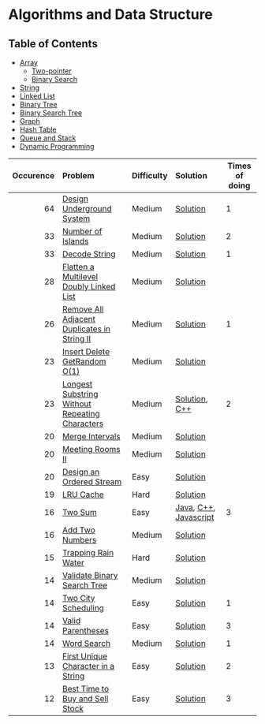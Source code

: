 # Algorithms and Data Structure

## Table of Contents

- [Array](array.md)
  - [Two-pointer](Two-pointer.md)
  - [Binary Search](BinarySearch.md)
- [String](string.md)
- [Linked List](LinkedList.md)
- [Binary Tree](BinaryTree.md)
- [Binary Search Tree](BinarySearchTree.md)
- [Graph](Graph.md)
- [Hash Table](Hashtable.md)
- [Queue and Stack](StackandQueue.md)
- [Dynamic Programming](dynamicprogramming.md)

| Occurence | Problem                                                                                                                         | Difficulty | Solution                                                                                                                                                                                                                                                                           | Times of doing |
| --------: | :------------------------------------------------------------------------------------------------------------------------------ | :--------- | :--------------------------------------------------------------------------------------------------------------------------------------------------------------------------------------------------------------------------------------------------------------------------------- | -------------- |
|        64 | [Design Underground System](https://leetcode.com/problems/design-underground-system/)                                           | Medium     | [Solution](https://github.com/fishercoder1534/Leetcode/blob/master/src/main/java/com/fishercoder/solutions/_1396.java)                                                                                                                                                             | 1              |
|        33 | [Number of Islands](https://leetcode.com/problems/number-of-islands/)                                                           | Medium     | [Solution](https://github.com/fishercoder1534/Leetcode/blob/master/src/main/java/com/fishercoder/solutions/_200.java)                                                                                                                                                              | 2              |
|        33 | [Decode String](https://leetcode.com/problems/decode-string/)                                                                   | Medium     | [Solution](https://github.com/fishercoder1534/Leetcode/blob/master/src/main/java/com/fishercoder/solutions/_394.java)                                                                                                                                                              | 1              |
|        28 | [Flatten a Multilevel Doubly Linked List](https://leetcode.com/problems/flatten-a-multilevel-doubly-linked-list/)               | Medium     | [Solution](https://github.com/fishercoder1534/Leetcode/blob/master/src/main/java/com/fishercoder/solutions/_430.java)                                                                                                                                                              |
|        26 | [Remove All Adjacent Duplicates in String II](https://leetcode.com/problems/remove-all-adjacent-duplicates-in-string-ii/)       | Medium     | [Solution](https://github.com/fishercoder1534/Leetcode/blob/master/src/main/java/com/fishercoder/solutions/_1207.java)                                                                                                                                                             | 1              |
|        23 | [Insert Delete GetRandom O(1)](https://leetcode.com/problems/insert-delete-getrandom-o1/)                                       | Medium     | [Solution](https://github.com/fishercoder1534/Leetcode/blob/master/src/main/java/com/fishercoder/solutions/_380.java)                                                                                                                                                              |
|        23 | [Longest Substring Without Repeating Characters](https://leetcode.com/problems/longest-substring-without-repeating-characters/) | Medium     | [Solution](https://github.com/fishercoder1534/Leetcode/blob/master/src/main/java/com/fishercoder/solutions/_3.java), [C++](https://github.com/fishercoder1534/Leetcode/blob/master/cpp/_3.cpp)                                                                                     | 2              |
|        20 | [Merge Intervals](https://leetcode.com/problems/merge-intervals/)                                                               | Medium     | [Solution](https://github.com/fishercoder1534/Leetcode/blob/master/src/main/java/com/fishercoder/solutions/_56.java)                                                                                                                                                               |
|        20 | [Meeting Rooms II](https://leetcode.com/problems/meeting-rooms-ii/)                                                             | Medium     | [Solution](https://github.com/fishercoder1534/Leetcode/blob/master/src/main/java/com/fishercoder/solutions/_253.java)                                                                                                                                                              |
|        20 | [Design an Ordered Stream](https://leetcode.com/problems/design-an-ordered-stream/)                                             | Easy       | [Solution](https://github.com/fishercoder1534/Leetcode/blob/master/src/main/java/com/fishercoder/solutions/_1656.java)                                                                                                                                                             |
|        19 | [LRU Cache](https://leetcode.com/problems/lru-cache/)                                                                           | Hard       | [Solution](https://github.com/fishercoder1534/Leetcode/blob/master/src/main/java/com/fishercoder/solutions/_146.java)                                                                                                                                                              |
|        16 | [Two Sum](https://leetcode.com/problems/two-sum/)                                                                               | Easy       | [Java](https://github.com/fishercoder1534/Leetcode/blob/master/src/main/java/com/fishercoder/solutions/_1.java), [C++](https://github.com/fishercoder1534/Leetcode/blob/master/cpp/_1.cpp), [Javascript](https://github.com/fishercoder1534/Leetcode/blob/master/javascript/_1.js) | 3              |
|        16 | [Add Two Numbers](https://leetcode.com/problems/add-two-numbers/)                                                               | Medium     | [Solution](https://github.com/fishercoder1534/Leetcode/blob/master/src/main/java/com/fishercoder/solutions/_2.java)                                                                                                                                                                |
|        15 | [Trapping Rain Water](https://leetcode.com/problems/trapping-rain-water/)                                                       | Hard       | [Solution](https://github.com/fishercoder1534/Leetcode/blob/master/src/main/java/com/fishercoder/solutions/_42.java)                                                                                                                                                               |
|        14 | [Validate Binary Search Tree](https://leetcode.com/problems/validate-binary-search-tree/)                                       | Medium     | [Solution](https://github.com/fishercoder1534/Leetcode/blob/master/src/main/java/com/fishercoder/solutions/_98.java)                                                                                                                                                               |
|        14 | [Two City Scheduling](https://leetcode.com/problems/two-city-scheduling/)                                                       | Easy       | [Solution](https://github.com/fishercoder1534/Leetcode/blob/master/src/main/java/com/fishercoder/solutions/_1029.java)                                                                                                                                                             | 1              |
|        14 | [Valid Parentheses](https://leetcode.com/problems/valid-parentheses/)                                                           | Easy       | [Solution](https://github.com/fishercoder1534/Leetcode/blob/master/src/main/java/com/fishercoder/solutions/_20.java)                                                                                                                                                               | 3              |
|        14 | [Word Search](https://leetcode.com/problems/word-search/)                                                                       | Medium     | [Solution](https://github.com/fishercoder1534/Leetcode/blob/master/src/main/java/com/fishercoder/solutions/_79.java)                                                                                                                                                               | 1              |
|        13 | [First Unique Character in a String](https://leetcode.com/problems/first-unique-character-in-a-string/)                         | Easy       | [Solution](https://github.com/fishercoder1534/Leetcode/blob/master/src/main/java/com/fishercoder/solutions/_387.java)                                                                                                                                                              | 2              |
|        12 | [Best Time to Buy and Sell Stock](https://leetcode.com/problems/best-time-to-buy-and-sell-stock/)                               | Easy       | [Solution](https://github.com/fishercoder1534/Leetcode/blob/master/src/main/java/com/fishercoder/solutions/_121.java)                                                                                                                                                              | 3              |
